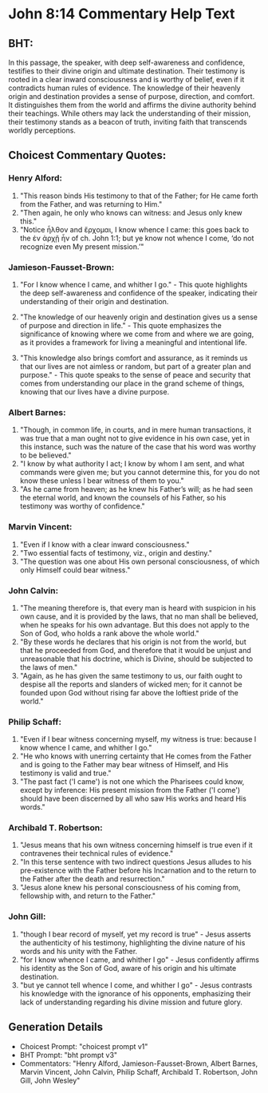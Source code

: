 # John 8:14 Commentary Help Text

## BHT:
In this passage, the speaker, with deep self-awareness and confidence, testifies to their divine origin and ultimate destination. Their testimony is rooted in a clear inward consciousness and is worthy of belief, even if it contradicts human rules of evidence. The knowledge of their heavenly origin and destination provides a sense of purpose, direction, and comfort. It distinguishes them from the world and affirms the divine authority behind their teachings. While others may lack the understanding of their mission, their testimony stands as a beacon of truth, inviting faith that transcends worldly perceptions.

## Choicest Commentary Quotes:
### Henry Alford:
1. "This reason binds His testimony to that of the Father; for He came forth from the Father, and was returning to Him."
2. "Then again, he only who knows can witness: and Jesus only knew this."
3. "Notice ἦλθον and ἔρχομαι, I know whence I came: this goes back to the ἐν ἀρχῇ ἦν of ch. John 1:1; but ye know not whence I come, ‘do not recognize even My present mission.’"

### Jamieson-Fausset-Brown:
1. "For I know whence I came, and whither I go." - This quote highlights the deep self-awareness and confidence of the speaker, indicating their understanding of their origin and destination.

2. "The knowledge of our heavenly origin and destination gives us a sense of purpose and direction in life." - This quote emphasizes the significance of knowing where we come from and where we are going, as it provides a framework for living a meaningful and intentional life.

3. "This knowledge also brings comfort and assurance, as it reminds us that our lives are not aimless or random, but part of a greater plan and purpose." - This quote speaks to the sense of peace and security that comes from understanding our place in the grand scheme of things, knowing that our lives have a divine purpose.

### Albert Barnes:
1. "Though, in common life, in courts, and in mere human transactions, it was true that a man ought not to give evidence in his own case, yet in this instance, such was the nature of the case that his word was worthy to be believed."
2. "I know by what authority I act; I know by whom I am sent, and what commands were given me; but you cannot determine this, for you do not know these unless I bear witness of them to you."
3. "As he came from heaven; as he knew his Father’s will; as he had seen the eternal world, and known the counsels of his Father, so his testimony was worthy of confidence."

### Marvin Vincent:
1. "Even if I know with a clear inward consciousness." 
2. "Two essential facts of testimony, viz., origin and destiny." 
3. "The question was one about His own personal consciousness, of which only Himself could bear witness."

### John Calvin:
1. "The meaning therefore is, that every man is heard with suspicion in his own cause, and it is provided by the laws, that no man shall be believed, when he speaks for his own advantage. But this does not apply to the Son of God, who holds a rank above the whole world."
2. "By these words he declares that his origin is not from the world, but that he proceeded from God, and therefore that it would be unjust and unreasonable that his doctrine, which is Divine, should be subjected to the laws of men."
3. "Again, as he has given the same testimony to us, our faith ought to despise all the reports and slanders of wicked men; for it cannot be founded upon God without rising far above the loftiest pride of the world."

### Philip Schaff:
1. "Even if I bear witness concerning myself, my witness is true: because I know whence I came, and whither I go." 
2. "He who knows with unerring certainty that He comes from the Father and is going to the Father may bear witness of Himself, and His testimony is valid and true." 
3. "The past fact ('I came') is not one which the Pharisees could know, except by inference: His present mission from the Father ('I come') should have been discerned by all who saw His works and heard His words."

### Archibald T. Robertson:
1. "Jesus means that his own witness concerning himself is true even if it contravenes their technical rules of evidence." 
2. "In this terse sentence with two indirect questions Jesus alludes to his pre-existence with the Father before his Incarnation and to the return to the Father after the death and resurrection." 
3. "Jesus alone knew his personal consciousness of his coming from, fellowship with, and return to the Father."

### John Gill:
1. "though I bear record of myself, yet my record is true" - Jesus asserts the authenticity of his testimony, highlighting the divine nature of his words and his unity with the Father.
2. "for I know whence I came, and whither I go" - Jesus confidently affirms his identity as the Son of God, aware of his origin and his ultimate destination.
3. "but ye cannot tell whence I come, and whither I go" - Jesus contrasts his knowledge with the ignorance of his opponents, emphasizing their lack of understanding regarding his divine mission and future glory.


## Generation Details
- Choicest Prompt: "choicest prompt v1"
- BHT Prompt: "bht prompt v3"
- Commentators: "Henry Alford, Jamieson-Fausset-Brown, Albert Barnes, Marvin Vincent, John Calvin, Philip Schaff, Archibald T. Robertson, John Gill, John Wesley"
